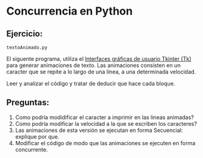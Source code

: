 # Concurrencia en Python

## Ejercicio:

```
textoAnimado.py
```
El siguente programa, utiliza el [Interfaces gráficas de usuario Tkinter (Tk)](https://docs.python.org/es/3/library/tk.html) para generar animaciones de texto.
Las animaciones consisten en un caracter que se repite a lo largo de una línea, a una determinada velocidad.

Leer y analizar el código y tratar de deducir que hace cada bloque.

## Preguntas:

1. Como podría modidificar el caracter a imprimir en las lineas animadas?
2. Como podría modificar la velocidad a la que se escriben los caracteres?
3. Las animaciones de esta versión se ejecutan en forma Secuencial: explique por que.
4. Modificar el código de modo que las animaciones se ejecuten en forma concurrente.
